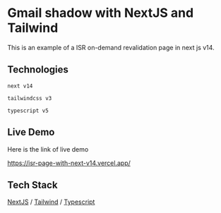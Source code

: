 # Gmail shadow with NextJS and Tailwind

This is an example of a ISR on-demand revalidation page in next js v14.

## Technologies

`next v14`

`tailwindcss v3`

`typescript v5`

## Live Demo

Here is the link of live demo

https://isr-page-with-next-v14.vercel.app/

## Tech Stack

[NextJS](https://nextjs.org/) / [Tailwind](https://tailwindcss.com/) / [Typescript](https://www.typescriptlang.org/)
